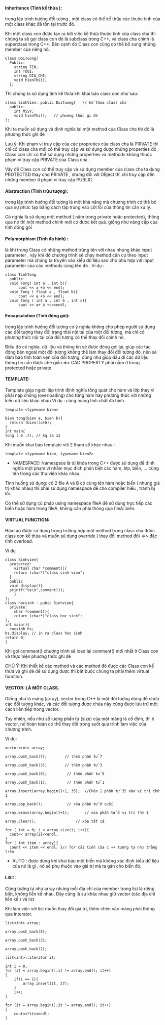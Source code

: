 #### Inheritance (Tính kế thừa ): 

trong lập trình hướng đối tượng , một class có thể kế thừa các thuộc tính của một class khác đã tồn tại trước đó.

Khi một class con được tạo ra bởi việc kế thừa thuộc tính của class cha thì chúng ta sẽ gọi class con đó là subclass trong C++, và class cha chính là superclass trong C++. 
Bên cạnh đó Class con cũng có thể bổ sung những member của riêng nó.

    Class DoiTuong{
      Public:
        string TEN;
        int TUOI;
        string DIA_CHI;
        void hienThi();
      };

  Thì chúng ta sử dụng tính kế thừa khi khai báo class con như sau:

    class SinhVien: public DoiTuong{   // kế thừa class cha
      public:
        int MSSV;
        void hienThi();   // phương thức gi đè 
    };

Khi ta muốn sử dụng và định nghĩa lại một method của Class cha thì đó là phương thức ghi đè 

Lưu ý: Khi phạm vi truy cập của các propreties của class cha là PRIVATE thì chỉ có class cha mới có thể truy cập và sử dụng được những properties đó , Class con chỉ có thể sử dụng những properties và methods không thuộc phạm vi truy cập PRIVATE của Class cha.

Vậy để Class con có thể truy cập và sử dụng member của class cha ta dùng PROTECTED thay cho PRIVATE , nhưng đối với OBject thì chỉ truy cập đến những member ở phạm vi truy cập PUBLIC.

#### Abstraction (Tính trừu tượng): 

trong lập trình hướng đối tượng là một khả năng mà chương trình có thể bỏ qua sự phức tạp bằng cách tập trung vào cốt lõi của thông tin cần xử lý.

Có nghĩa là sử dụng một method ( nằm trong private hoặc protected), thông qua nó thì một method chính mới có được kết quả. giống như nâng cấp của tính đóng gói

#### Polymorphism (Tính đa hình) : 

là khi trong Class có những method trùng tên với nhau nhưng khác input parameter , vậy khi đó chương trình sẽ chạy method căn cứ theo input parameter mà chúng ta truyền vào kiểu dữ liệu sao cho phù hợp với input parameter của các methods cùng tên đó . Ví dụ :

    class TinhTong
      public:
      void Tong( int a , int b){
          cout << a +b << endl;
      void Tong ( float a , float b){
          cout << a +b << endl;
      void Tong ( int a , int b , int c){
          cout << a+ b +c<<endl;
          
#### Encapsulation (Tính đóng gói): 

trong lập trình hướng đối tượng có ý nghĩa không cho phép người sử dụng các đối tượng thay đổi trạng thái nội tại của một đối tượng, mà chỉ có phương thức nội tại của đối tượng có thể thay đổi chính nó.

Điều đó có nghĩa, dữ liệu và thông tin sẽ được đóng gói lại, giúp các tác động bên ngoài một đối tượng không thể làm thay đổi đối tượng đó, nên sẽ đảm bảo tính toàn vẹn của đối tượng, cũng như giúp dấu đi các dữ liệu thông tin cần được che giấu =>> CÁC PROPERTY phải nằm ở trong protected hoặc private.

#### TEMPLATE:

Template giúp người lập trình định nghĩa tổng quát cho hàm và lớp thay vì phải nạp chồng (overloading) cho từng hàm hay phương thức với những kiểu dữ liệu khác nhau Ví dụ : cũng mang tính chất đa hình.

    template <typename bien>
    
    bien tong(bien a, bien b){
      return (bien)(a+b);
    }
    int main{
    tong ( 6 ,7); // kq la 13

Khi muốn khai báo template với 2 tham số khác nhau :

    template <typename bien, typename bien2>
    
* NAMESPACE: Namespace là từ khóa trong C++ được sử dụng để định nghĩa một phạm vi nhằm mục đích phân biệt các hàm, lớp, biến, ... cùng tên trong các thư viện khác nhau.

Tình huống sử dụng: có 2 file A và B có cùng tên hàm hoặc biến ( nhưng giá trị khác nhau) thì phải sử dụng namespace để cho compiler hiểu , tránh bị lỗi.

Có thể sử dụng cú pháp using namespace fileA để sử dụng trực tiếp các biến hoặc hàm trong fileA, không cần phải thông qua fileA::biến.

#### VIRTUAL FUNCTION: 

Hàm ảo được sử dụng trong trường hợp một method trong class cha được class con kế thừa và muốn sử dụng override ( thay đổi method đó) =>> đặc tính overload.

Ví dụ

    class Sinhvien{
      protected:
        virtual char *comment(){
        return (char*)"class sinh vien";
      }
      public
      void display(){
      printf("%s\n",comment());
        }
    };
    class hocsinh : pubic Sinhvien{
      private:
        char *comment(){
        return (char*)"class hoc sinh";
    };
    int main(){
      hocsinh hs;
    hs.display; // in ra class hoc sinh
    return 0;
    }

Khi gọi comment() chương trình sẽ load lại comment() mới nhất ở Class con và thực hiện phương thức ghi đè
    
CHÚ Ý: Khi thiết kế các method và các method đó được các Class con kế thừa và ghi đè để sử dụng được thì bắt buộc chúng ta phải thêm virtual function.

#### VECTOR: LÀ MỘT CLASS.

Giống như là mảng (array), vector trong C++ là một đối tượng dùng để chứa các đối tượng khác, và các đối tượng được chứa này cũng được lưu trữ một cách liên tiếp trong vector.

Tuy nhiên, nếu như số lượng phần tử (size) của một mảng là cố định, thì ở vector, nó hoàn toàn có thể thay đổi trong suốt quá trình làm việc của chương trình.

Ví dụ:

    vector<int> array;

    array.push_back(7);        // thêm phần tử 7

    array.push_back(3);        // thêm phần tử 3

    array.push_back(5);         // thêm phần tử 5
    
    array.push_back(1);         // thêm phần tử 1

    array.insert(array.begin()+1, 35);  //Chèn 1 phần tử 35 vào ví trị thứ 1

    array.pop_back();           // xóa phần tử ở cuối 

    array.erase(array.begin()+1);       // xóa phần tử ở vị trí thứ 1

    array.clear();                  // xóa tất cả
    
    for ( int = 0; i < array.size(); i++){
      cout<< array[i]<<endl;
    }
    for ( int item : array){
      count << item << endl; }// for cải tiến của c ++ tương tự như thằng trên

* AUTO : được dùng khi khai báo một biến mà không xác định kiểu dữ liệu của nó là gì , nó sẽ phụ thuộc vào giá trị mà ta gán cho biến đó.
      
#### LIST: 

Cũng tương tự như array nhưng mỗi địa chỉ của member trong list là riêng biệt, không liền kề nhau. Đây cũng là sự khác nhau giữ vector (các địa chỉ liền kề ) và list 

Khi làm việc với list muốn thay đổi giá trị, thêm chèn vào mảng phải thông qua interator.

    list<int> array;

    array.push_back(5);

    array.push_back(3);

    array.push_back(2);

    list<int>::iterator it;

    int i = 0;
    for (it = array.begin();it != array.end(); it++)
    {
        if(i == 1){
            array.insert(it, 27);
        }
        i++;
    }

    for (it = array.begin();it != array.end(); it++)
    {
        cout<<*it<<endl;
    }
